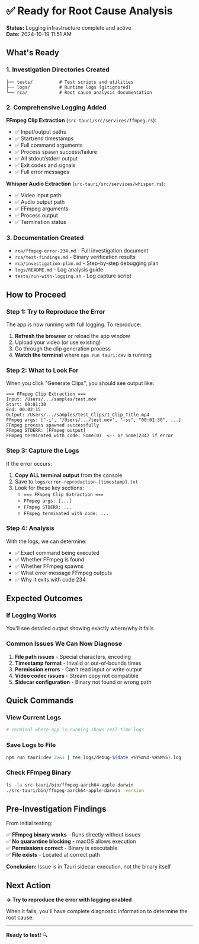# ✅ Ready for Root Cause Analysis

**Status:** Logging infrastructure complete and active  
**Date:** 2024-10-19 11:51 AM  

## What's Ready

### 1. Investigation Directories Created
```
├── tests/          # Test scripts and utilities
├── logs/           # Runtime logs (gitignored)
└── rca/            # Root cause analysis documentation
```

### 2. Comprehensive Logging Added

**FFmpeg Clip Extraction** (`src-tauri/src/services/ffmpeg.rs`):
- ✅ Input/output paths
- ✅ Start/end timestamps
- ✅ Full command arguments
- ✅ Process spawn success/failure
- ✅ All stdout/stderr output
- ✅ Exit codes and signals
- ✅ Full error messages

**Whisper Audio Extraction** (`src-tauri/src/services/whisper.rs`):
- ✅ Video input path
- ✅ Audio output path
- ✅ FFmpeg arguments
- ✅ Process output
- ✅ Termination status

### 3. Documentation Created

- `rca/ffmpeg-error-234.md` - Full investigation document
- `rca/test-findings.md` - Binary verification results
- `rca/investigation-plan.md` - Step-by-step debugging plan
- `logs/README.md` - Log analysis guide
- `tests/run-with-logging.sh` - Log capture script

## How to Proceed

### Step 1: Try to Reproduce the Error

The app is now running with full logging. To reproduce:

1. **Refresh the browser** or reload the app window
2. Upload your video (or use existing)
3. Go through the clip generation process
4. **Watch the terminal** where `npm run tauri:dev` is running

### Step 2: What to Look For

When you click "Generate Clips", you should see output like:

```
=== FFmpeg Clip Extraction ===
Input: /Users/.../samples/test.mov
Start: 00:01:30
End: 00:02:15
Output: /Users/.../samples/test_Clips/1_Clip_Title.mp4
FFmpeg args: ["-i", "/Users/.../test.mov", "-ss", "00:01:30", ...]
FFmpeg process spawned successfully
FFmpeg STDERR: [FFmpeg output]
FFmpeg terminated with code: Some(0)  <-- or Some(234) if error
```

### Step 3: Capture the Logs

If the error occurs:

1. **Copy ALL terminal output** from the console
2. Save to `logs/error-reproduction-[timestamp].txt`
3. Look for these key sections:
   - `=== FFmpeg Clip Extraction ===`
   - `FFmpeg args: [...]`
   - `FFmpeg STDERR: ...`
   - `FFmpeg terminated with code: ...`

### Step 4: Analysis

With the logs, we can determine:
- ✅ Exact command being executed
- ✅ Whether FFmpeg is found
- ✅ Whether FFmpeg spawns
- ✅ What error message FFmpeg outputs
- ✅ Why it exits with code 234

## Expected Outcomes

### If Logging Works
You'll see detailed output showing exactly where/why it fails

### Common Issues We Can Now Diagnose

1. **File path issues** - Special characters, encoding
2. **Timestamp format** - Invalid or out-of-bounds times
3. **Permission errors** - Can't read input or write output  
4. **Video codec issues** - Stream copy not compatible
5. **Sidecar configuration** - Binary not found or wrong path

## Quick Commands

### View Current Logs
```bash
# Terminal where app is running shows real-time logs
```

### Save Logs to File
```bash
npm run tauri:dev 2>&1 | tee logs/debug-$(date +%Y%m%d-%H%M%S).log
```

### Check FFmpeg Binary
```bash
ls -la src-tauri/bin/ffmpeg-aarch64-apple-darwin
./src-tauri/bin/ffmpeg-aarch64-apple-darwin -version
```

## Pre-Investigation Findings

From initial testing:

✅ **FFmpeg binary works** - Runs directly without issues  
✅ **No quarantine blocking** - macOS allows execution  
✅ **Permissions correct** - Binary is executable  
✅ **File exists** - Located at correct path  

**Conclusion:** Issue is in Tauri sidecar execution, not the binary itself

## Next Action

**→ Try to reproduce the error with logging enabled**

When it fails, you'll have complete diagnostic information to determine the root cause.

---

**Ready to test!** 🔍
